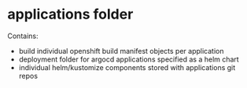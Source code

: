 # applications folder

Contains:

- build individual openshift build manifest objects per application
- deployment folder for argocd applications specified as a helm chart
- individual helm/kustomize components stored with applications git repos
